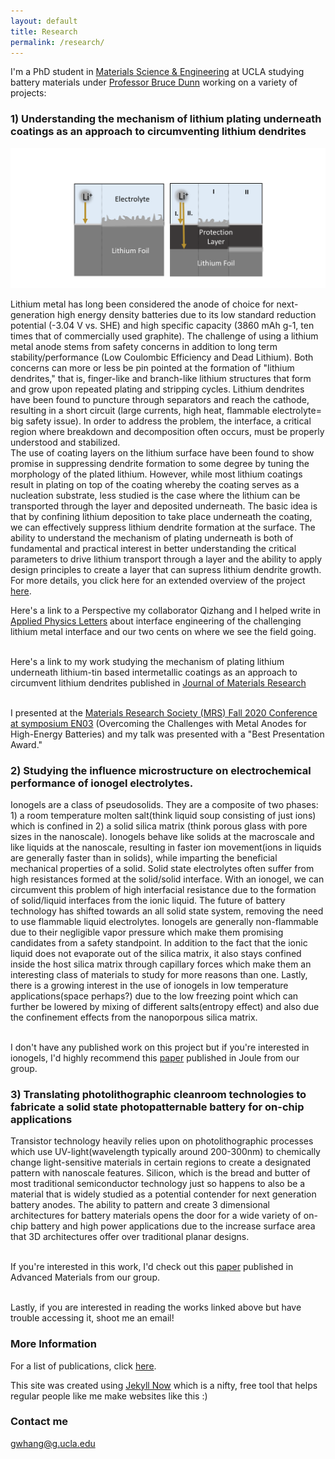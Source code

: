```yaml
---
layout: default
title: Research
permalink: /research/
---
```

I'm a PhD student in [Materials Science & Engineering](https://www.mse.ucla.edu/) at UCLA studying battery materials under [Professor Bruce Dunn](https://scholar.google.com/citations?user=EbwiqDkAAAAJ&hl=en) working on a variety of projects:

### 1) Understanding the mechanism of lithium plating underneath coatings as an approach to circumventing lithium dendrites

![Image description](/images/Picture1.png)


Lithium metal has long been considered the anode of choice for next-generation high energy density batteries due to its low standard reduction potential (-3.04 V vs. SHE) and high specific capacity (3860 mAh g-1, ten times that of commercially used graphite). The challenge of using a lithium metal anode stems from safety concerns in addition to long term stability/performance (Low Coulombic Efficiency and Dead Lithium). Both concerns can more or less be pin pointed at the formation of "lithium dendrites," that is, finger-like and branch-like lithium structures that form and grow upon repeated plating and stripping cycles. Lithium dendrites have been found to puncture through separators and reach the cathode, resulting in a short circuit (large currents, high heat, flammable electrolyte= big safety issue). In order to address the problem, the interface, a critical region where breakdown and decomposition often occurs, must be properly understood and stabilized. 
<br>
The use of coating layers on the lithium surface have been found to show promise in suppressing dendrite formation to some degree by tuning the morphology of the plated lithium. However, while most lithium coatings result in plating on top of the coating whereby the coating serves as a nucleation substrate,  less studied is the case where the lithium can be transported through the layer and deposited underneath. The basic idea is that by confining lithium deposition to take place underneath the coating, we can effectively suppress lithium dendrite formation at the surface. The ability to understand the mechanism of plating underneath is both of fundamental and practical interest in better understanding the critical parameters to drive lithium transport through a layer and the ability to apply design principles to create a layer that can supress lithium dendrite growth.
For more details, you click here for an extended overview of the project [here](https://gracewhang.github.io/lithium/).

Here's a link to a Perspective my collaborator Qizhang and I helped write in [Applied Physics Letters](https://aip.scitation.org/doi/abs/10.1063/5.0018417) about interface engineering of the challenging lithium metal interface and our two cents on where we see the field going.

<br> Here's a link to my work studying the mechanism of plating lithium underneath lithium-tin based intermetallic coatings as an approach to circumvent lithium dendrites published in [Journal of Materials Research](https://link.springer.com/article/10.1557/s43578-020-00047-8)

<br> I presented at the [Materials Research Society (MRS) Fall 2020 Conference at symposium EN03](https://www.mrs.org/meetings-events/fall-meetings-exhibits/2020-mrs-spring-and-fall-meeting/call-for-papers/call-for-papers-detail?code=F.EN03) (Overcoming the Challenges with Metal Anodes for High-Energy Batteries) and my talk was presented with a "Best Presentation Award." 

### 2) Studying the influence microstructure on electrochemical performance of ionogel electrolytes. 

Ionogels are a class of pseudosolids. They are a composite of two phases: 1) a room temperature molten salt(think liquid soup consisting of just ions) which is confined in 2) a solid silica matrix (think porous glass with pore sizes in the nanoscale). Ionogels behave like solids at the macroscale and like liquids at the nanoscale, resulting in faster ion movement(ions in liquids are generally faster than in solids), while imparting the beneficial mechanical properties of a solid. Solid state electrolytes often suffer from high resistances formed at the solid/solid interface. With an ionogel, we can circumvent this problem of high interfacial resistance due to the formation of solid/liquid interfaces from the ionic liquid. The future of battery technology has shifted towards an all solid state system, removing the need to use flammable liquid electrolytes. Ionogels are generally non-flammable due to their negligible vapor pressure which make them promising candidates from a safety standpoint. In addition to the fact that the ionic liquid does not evaporate out of the silica matrix, it also stays confined inside the host silica matrix through capillary forces which make them an interesting class of materials to study for more reasons than one. Lastly, there is a growing interest in the use of ionogels in low temperature applications(space perhaps?) due to the low freezing point which can further be lowered by mixing of different salts(entropy effect) and also due the confinement effects from the nanoporpous silica matrix.

<br>I don't have any published work on this project but if you're interested in ionogels, I'd highly recommend this [paper](https://www.cell.com/joule/pdfExtended/S2542-4351(17)30037-5) published in Joule from our group.

### 3) Translating photolithographic cleanroom technologies to fabricate a solid state photopatternable battery for on-chip applications

Transistor technology heavily relies upon on photolithographic processes which use UV-light(wavelength typically around 200-300nm) to chemically change light-sensitive materials in certain regions to create a designated pattern with nanoscale features. Silicon, which is the bread and butter of most traditional semiconductor technology just so happens to also be a material that is widely studied as a potential contender for next generation battery anodes. The ability to pattern and create 3 dimensional architectures for battery materials opens the door for a wide variety of on-chip battery and high power applications due to the increase surface area that 3D architectures offer over traditional planar designs.

<br>If you're interested in this work, I'd check out this [paper](https://onlinelibrary.wiley.com/doi/abs/10.1002/adma.201703772) published in Advanced Materials from our group.


<br>
Lastly, if you are interested in reading the works linked above but have trouble accessing it, shoot me an email!

### More Information
For a list of publications, click [here](https://scholar.google.com/citations?user=wPIyh4QAAAAJ&hl=en).


This site was created using [Jekyll Now](http://www.jekyllnow.com/) which is a nifty, free tool that helps regular people like me make websites like this :)

### Contact me

[gwhang@g.ucla.edu](mailto:gwhang@g.ucla.edu)
